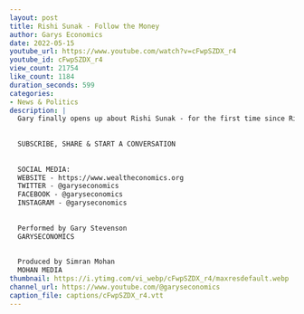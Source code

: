 ```yaml
---
layout: post
title: Rishi Sunak - Follow the Money
author: Garys Economics
date: 2022-05-15
youtube_url: https://www.youtube.com/watch?v=cFwpSZDX_r4
youtube_id: cFwpSZDX_r4
view_count: 21754
like_count: 1184
duration_seconds: 599
categories:
- News & Politics
description: |
  Gary finally opens up about Rishi Sunak - for the first time since Rishi's fall from grace.
  
  
  SUBSCRIBE, SHARE & START A CONVERSATION
  
  
  SOCIAL MEDIA:
  WEBSITE - https://www.wealtheconomics.org
  TWITTER - @garyseconomics
  FACEBOOK - @garyseconomics
  INSTAGRAM - @garyseconomics
  
  
  Performed by Gary Stevenson
  GARYSECONOMICS
  
  
  Produced by Simran Mohan
  MOHAN MEDIA
thumbnail: https://i.ytimg.com/vi_webp/cFwpSZDX_r4/maxresdefault.webp
channel_url: https://www.youtube.com/@garyseconomics
caption_file: captions/cFwpSZDX_r4.vtt
---
```

